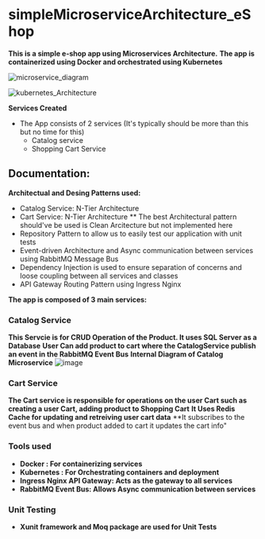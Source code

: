 # simpleMicroserviceArchitecture_eShop

**This is a simple e-shop app using Microservices Architecture.**
**The app is containerized using Docker and orchestrated using Kubernetes**


![microservice_diagram](https://user-images.githubusercontent.com/20687611/187051742-2dfb0ee6-f38a-43ff-8abd-91ce8817bd9e.png)

![kubernetes_Architecture](https://user-images.githubusercontent.com/20687611/187067321-ffcec593-b122-4071-a3c5-cf50b74015a8.png)

**Services Created**
- The App consists of 2 services (It's typically should be more than this but no time for this)
    - Catalog service 
    - Shopping Cart Service

## Documentation:
**Architectual and Desing Patterns used:**
- Catalog Service: N-Tier Architecture
- Cart Service: N-Tier Architecture
** The best Architectural pattern should've be used is Clean Arcitecture but not implemented here
- Repository Pattern to allow us to easily test our application with unit tests
- Event-driven Architecture and Async communication between services using RabbitMQ Message Bus
- Dependency Injection is used to ensure separation of concerns and loose coupling between all services and classes
- API Gateway Routing Pattern using Ingress Nginx

**The app is composed of 3 main services:**

### Catalog Service

**This Servcie is for CRUD Operation of the Product. It uses SQL Server as a Database**
**User Can add product to cart where the CatalogService publish an event in the RabbitMQ Event Bus**
**Internal Diagram of Catalog Microservice**
![image](https://user-images.githubusercontent.com/20687611/187052091-085be62d-3710-447f-9d13-6826df0f280e.png)

### Cart Service

**The Cart service is responsible for operations on the user Cart such as creating a user Cart, adding product to Shopping Cart**
**It Uses Redis Cache for updating and retreiving user cart data**
**It subscribes to the event bus and when product added to cart it updates the cart info"

### Tools used
- **Docker : For containerizing services**
- **Kubernetes : For Orchestrating containers and deployment**
- **Ingress Nginx API Gateway: Acts as the gateway to all services**
- **RabbitMQ Event Bus: Allows Async communication between services**

### Unit Testing
- **Xunit framework and Moq package are used for Unit Tests**
